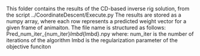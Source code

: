 This folder contains the results of the CD-based inverse rig solution, from the script ../CoordinateDescent/Execute.py
The results are stored as a numpy array, where each row represents a predicted weight vector for a given frame of animaiton. The file name is structured as follows:
Pred_num_iter_{num_iter}_lmbd_{lmbd}.npy
where:
num_iter is the number of iterations of the algorithm
lmbd is the regularization parameter of the objective funciton
